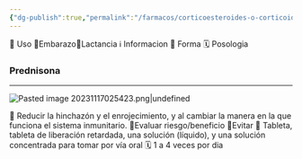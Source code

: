 ```yaml
---
{"dg-publish":true,"permalink":"/farmacos/corticoesteroides-o-corticoides/"}
---
```


🎯 Uso 🤰Embarazo🥛Lactancia ℹ️ Informacion 💊 Forma 🗓️ Posologia
### Prednisona
---

![Pasted image 20231117025423.png|undefined](/img/user/Cirugia%20Bucal%20I/Medias/Pasted%20image%2020231117025423.png)

🎯 Reducir la hinchazón y el enrojecimiento, y al cambiar la manera en la que funciona el sistema inmunitario.
🤰Evaluar riesgo/beneficio
🥛Evitar
💊 Tableta, tableta de liberación retardada, una solución (líquido), y una solución concentrada para tomar por vía oral
🗓️ 1 a 4 veces por dia

